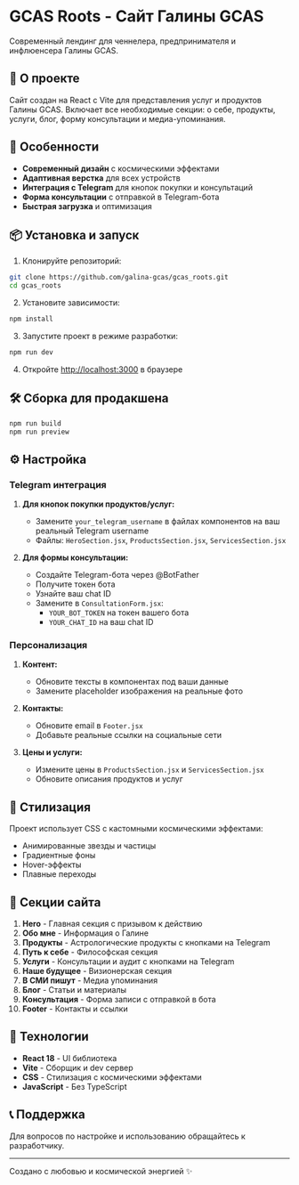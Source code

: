 # GCAS Roots - Сайт Галины GCAS

Современный лендинг для ченнелера, предпринимателя и инфлюенсера Галины GCAS.

## 🌟 О проекте

Сайт создан на React с Vite для представления услуг и продуктов Галины GCAS. Включает все необходимые секции: о себе, продукты, услуги, блог, форму консультации и медиа-упоминания.

## 🚀 Особенности

- **Современный дизайн** с космическими эффектами
- **Адаптивная верстка** для всех устройств  
- **Интеграция с Telegram** для кнопок покупки и консультаций
- **Форма консультации** с отправкой в Telegram-бота
- **Быстрая загрузка** и оптимизация

## 📦 Установка и запуск

1. Клонируйте репозиторий:
```bash
git clone https://github.com/galina-gcas/gcas_roots.git
cd gcas_roots
```

2. Установите зависимости:
```bash
npm install
```

3. Запустите проект в режиме разработки:
```bash
npm run dev
```

4. Откройте [http://localhost:3000](http://localhost:3000) в браузере

## 🛠 Сборка для продакшена

```bash
npm run build
npm run preview
```

## ⚙️ Настройка

### Telegram интеграция

1. **Для кнопок покупки продуктов/услуг:**
   - Замените `your_telegram_username` в файлах компонентов на ваш реальный Telegram username
   - Файлы: `HeroSection.jsx`, `ProductsSection.jsx`, `ServicesSection.jsx`

2. **Для формы консультации:**
   - Создайте Telegram-бота через @BotFather
   - Получите токен бота
   - Узнайте ваш chat ID
   - Замените в `ConsultationForm.jsx`:
     - `YOUR_BOT_TOKEN` на токен вашего бота
     - `YOUR_CHAT_ID` на ваш chat ID

### Персонализация

1. **Контент:**
   - Обновите тексты в компонентах под ваши данные
   - Замените placeholder изображения на реальные фото

2. **Контакты:**
   - Обновите email в `Footer.jsx`
   - Добавьте реальные ссылки на социальные сети

3. **Цены и услуги:**
   - Измените цены в `ProductsSection.jsx` и `ServicesSection.jsx`
   - Обновите описания продуктов и услуг

## 🎨 Стилизация

Проект использует CSS с кастомными космическими эффектами:
- Анимированные звезды и частицы
- Градиентные фоны
- Hover-эффекты
- Плавные переходы

## 📱 Секции сайта

1. **Hero** - Главная секция с призывом к действию
2. **Обо мне** - Информация о Галине
3. **Продукты** - Астрологические продукты с кнопками на Telegram
4. **Путь к себе** - Философская секция
5. **Услуги** - Консультации и аудит с кнопками на Telegram
6. **Наше будущее** - Визионерская секция
7. **В СМИ пишут** - Медиа упоминания
8. **Блог** - Статьи и материалы
9. **Консультация** - Форма записи с отправкой в бота
10. **Footer** - Контакты и ссылки

## 🔧 Технологии

- **React 18** - UI библиотека
- **Vite** - Сборщик и dev сервер
- **CSS** - Стилизация с космическими эффектами
- **JavaScript** - Без TypeScript

## 📞 Поддержка

Для вопросов по настройке и использованию обращайтесь к разработчику.

---

Создано с любовью и космической энергией ✨
